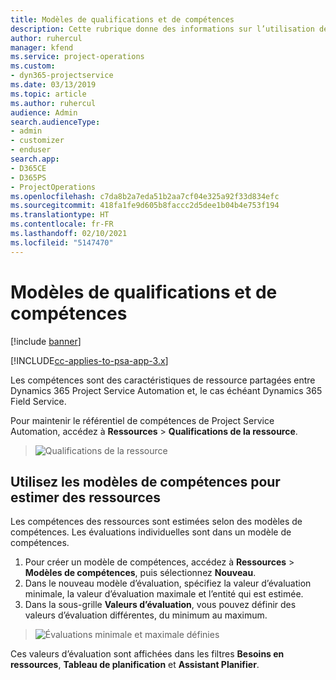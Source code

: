 ```yaml
---
title: Modèles de qualifications et de compétences
description: Cette rubrique donne des informations sur l’utilisation des modèles de qualifications et de compétences.
author: ruhercul
manager: kfend
ms.service: project-operations
ms.custom:
- dyn365-projectservice
ms.date: 03/13/2019
ms.topic: article
ms.author: ruhercul
audience: Admin
search.audienceType:
- admin
- customizer
- enduser
search.app:
- D365CE
- D365PS
- ProjectOperations
ms.openlocfilehash: c7da8b2a7eda51b2aa7cf04e325a92f33d834efc
ms.sourcegitcommit: 418fa1fe9d605b8faccc2d5dee1b04b4e753f194
ms.translationtype: HT
ms.contentlocale: fr-FR
ms.lasthandoff: 02/10/2021
ms.locfileid: "5147470"
---
```

# <a name="skills-and-proficiency-models"></a>Modèles de qualifications et de compétences

[!include [banner](../includes/psa-now-project-operations.md)]

[!INCLUDE[cc-applies-to-psa-app-3.x](../includes/cc-applies-to-psa-app-3x.md)]

Les compétences sont des caractéristiques de ressource partagées entre Dynamics 365 Project Service Automation et, le cas échéant Dynamics 365 Field Service. 

Pour maintenir le référentiel de compétences de Project Service Automation, accédez à **Ressources** \> **Qualifications de la ressource**. 

> ![Qualifications de la ressource](media/Resource-Management-image84.png)

## <a name="use-proficiency-models-to-rate-resources"></a>Utilisez les modèles de compétences pour estimer des ressources

Les compétences des ressources sont estimées selon des modèles de compétences. Les évaluations individuelles sont dans un modèle de compétences. 

1. Pour créer un modèle de compétences, accédez à **Ressources** \> **Modèles de compétences**, puis sélectionnez **Nouveau**.
2. Dans le nouveau modèle d’évaluation, spécifiez la valeur d’évaluation minimale, la valeur d’évaluation maximale et l’entité qui est estimée.
3. Dans la sous-grille **Valeurs d’évaluation**, vous pouvez définir des valeurs d’évaluation différentes, du minimum au maximum.

> ![Évaluations minimale et maximale définies](media/Resource-Management-image85.png)

Ces valeurs d’évaluation sont affichées dans les filtres **Besoins en ressources**, **Tableau de planification** et **Assistant Planifier**.
